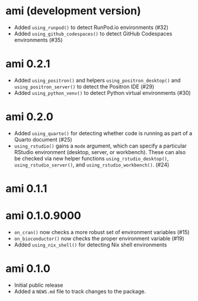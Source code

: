 # ami (development version)

* Added `using_runpod()` to detect RunPod.io environments (#32)
* Added `using_github_codespaces()` to detect GitHub Codespaces environments (#35)

# ami 0.2.1

* Added `using_positron()` and helpers `using_positron_desktop()` and `using_positron_server()` to detect the Positron IDE (#29)
* Added `using_python_venv()` to detect Python virtual environments (#30)


# ami 0.2.0

* Added `using_quarto()` for detecting whether code is running as part of a Quarto document (#25)
* `using_rstudio()` gains a `mode` argument, which can specify a particular RStudio environment (desktop, server, or workbench). These can also be checked via new helper functions `using_rstudio_desktop()`, `using_rstudio_server()`, and `using_rstudio_workbench()`. (#24)

# ami 0.1.1

# ami 0.1.0.9000

* `on_cran()` now checks a more robust set of environment variables (#15)
* `on_bioconductor()` now checks the proper environment variable (#19)
* Added `using_nix_shell()` for detecting Nix shell environments

# ami 0.1.0

* Initial public release
* Added a `NEWS.md` file to track changes to the package.

